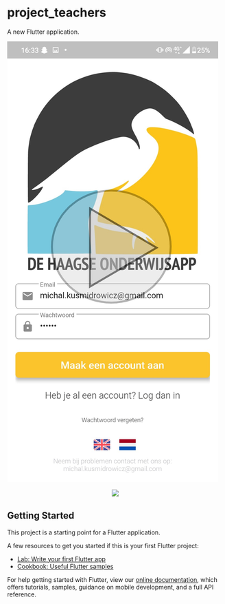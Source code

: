 # project_teachers

A new Flutter application.

[![Watch the video](screenshots/play_video.jpg)](https://youtu.be/vt5fpE0bzSY)

<p align="center">
  <img width="210" src="screenshots/play_video.jpg(https://youtu.be/vt5fpE0bzSY)">
 </p>

## Getting Started

This project is a starting point for a Flutter application.

A few resources to get you started if this is your first Flutter project:

- [Lab: Write your first Flutter app](https://flutter.dev/docs/get-started/codelab)
- [Cookbook: Useful Flutter samples](https://flutter.dev/docs/cookbook)

For help getting started with Flutter, view our
[online documentation](https://flutter.dev/docs), which offers tutorials,
samples, guidance on mobile development, and a full API reference.
